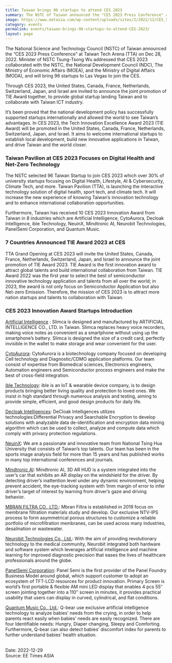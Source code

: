 ```yaml
---
title: Taiwan brings 96 startups to attend CES 2023
summary: The NSTC of Taiwan announced the "CES 2023 Press Conference" at Taiwan Tech Arena (TTA), and selected 96 Taiwan Startup to join CES 2023 ...
image: https://www.eetasia.com/wp-content/uploads/sites/2/2022/12/CES_Startups.jpg?w=779&h=442&crop=1
category: events
permalink: events/taiwan-brings-96-startups-to-attend-CES-2023/
layout: page
---
```


The National Science and Technology Council (NSTC) of Taiwan announced the “CES 2023 Press Conference” at Taiwan Tech Arena (TTA) on Dec 28, 2022. Minister of NSTC Tsung-Tsong Wu addressed that CES 2023 collaborated with the NSTC, the National Development Council (NDC), The Ministry of Economic Affairs (MOEA), and the Ministry of Digital Affairs (MODA), and will bring 96 startups to Las Vegas to join the CES.

Through CES 2023, the United States, Canada, France, Netherlands, Switzerland, Japan, and Israel are invited to announce the joint promotion of TIE Award together, to provide global startup landing Taiwan and to collaborate with Taiwan ICT industry.

It’s been proved that the national development policy has successfully supported startups internationally and allowed the world to see Taiwan’s advantages. In CES 2023, the Tech Innovation Excellence Award 2023 (TIE Award) will be promoted in the United States, Canada, France, Netherlands, Switzerland, Japan, and Israel. It aims to welcome international startups to establish local development, build new innovative applications in Taiwan, and drive Taiwan and the world closer.

### Taiwan Pavilion at CES 2023 Focuses on Digital Health and Net-Zero Technology

The NSTC selected 96 Taiwan Startup to join CES 2023 which over 30% of university startups focusing on Digital Health, Lifestyle, AI & Cybersecurity, Climate Tech, and more. Taiwan Pavilion (TTA), is launching the interactive technology solution of digital health, sport tech, and climate tech. It will increase the new experience of knowing Taiwan’s innovation technology and to enhance international collaboration opportunities.

Furthermore, Taiwan has received 10 CES 2023 Innovation Award from Taiwan in 8 industries which are Artificial Intelligence, CytoAurora, Decloak Intelligence, ible Technology, NeuinX, Mindtronic AI, Neurobit Technologies, PanelSemi Corporation, and Quantum Music.

### 7 Countries Announced TIE Award 2023 at CES

TTA Grand Opening at CES 2023 will invite the United States, Canada, France, Netherlands, Switzerland, Japan, and Israel to announce the joint promotion of TIE Award 2023. TIE Award is the first innovation award to attract global talents and build international collaboration from Taiwan. TIE Award 2022 was the first year to select the best of semiconductor innovative technology application and talents from all over the world; in 2023, the award is not only focus on Semiconductor Application but also Net-zero Emission. Therefore, the mission of CES 2023 is to attract more nation startups and talents to collaboration with Taiwan.

### CES 2023 Innovation Award Startups Introduction

<u>Artificial Intelligence</u> : Slimca is designed and manufactured by ARTIFICIAL INTELLIGENCE CO., LTD. in Taiwan. Slimca replaces heavy voice recorders, making voice notes as convenient as a smartphone without using up the smartphone’s battery. Slimca is designed the size of a credit card, perfectly invisible in the wallet to make storage and wear convenient for the user.

<u>CytoAurora</u>: CytoAurora is a biotechnology company focused on developing Cell technology and Diagnostic/CDMO application platforms. Our team consist of expertise from Biomedical sciences, Electronics engineers, Automation engineers and Semiconductor process engineers and make the best of cross-field integration.

<u>ible Technology</u>: ible is an IoT & wearable device company, is to design products bringing better living quality and protection to loved ones. We insist in high standard through numerous analysis and testing, aiming to provide simple, efficient, and good design products for daily life.

<u>Decloak Intelligences</u>: DeCloak Intelligences utilizes technologies:Differential Privacy and Searchable Encryption to develop solutions with analyzable data de-identification and encryption data mining algorithm which can be used to collect, analyze and compute data which comply with privacy protection regulations.

<u>NeuinX</u>: We are a passionate and innovative team from National Tsing Hua University that consists of Taiwan’s top talents. Our team has been in the sports image analysis field for more than 15 years and has published works in many top international conferences and journals.

<u>Mindtronic AI</u>: Mindtronic AI, 3D AR HUD is a system integrated into the user’s car that exhibits an AR display on the windshield for the driver. By detecting driver’s inattention level under any dynamic environment, helping prevent accident, the eye-tracking system with 1mm margin of error to infer driver’s target of interest by learning from driver’s gaze and driving behavior.

<u>MBRAN FILTRA CO., LTD.</u>: Mbran Filtra is established in 2019 focus on membrane filtration materials study and develop. Our exclusive NTV-IPS process to form asymmetrical porous structures to customize a reliable portfolio of microfiltration membranes, can be used across many industries, desalination or wastewater.

<u>Neurobit Technologies Co., Ltd.</u>: With the aim of providing revolutionary technology to the medical community, Neurobit integrated both hardware and software system which leverages artificial intelligence and machine learning for improved diagnostic precision that eases the lives of healthcare professionals around the globe.

<u>PanelSemi Corporation</u>: Panel Semi is the first provider of the Panel Foundry Business Model around global, which support customer to adopt an ecosystem of TFT-LCD resources for product innovation. Primary Screen is world’s first portable & flexible AM mini LED display that enables 4 pcs 55″ screen jointing together into a 110″ screen in minutes, it provides practical usability that users can display in curved, cylindrical, and flat conditions.

<u>Quantum Music Co., Ltd.</u>: Q-bear use exclusive artificial intelligence technology to analyze babies’ needs from the crying, in order to help parents react easily when babies’ needs are easily recognized. There are four Identifiable needs: Hungry, Diaper changing, Sleepy and Comforting. Furthermore, Q-bear can also detect babies’ discomfort index for parents to further understand babies’ health situation.

<br/>
Date: 2022-12-29
<br/>
Source: EE Times ASIA
